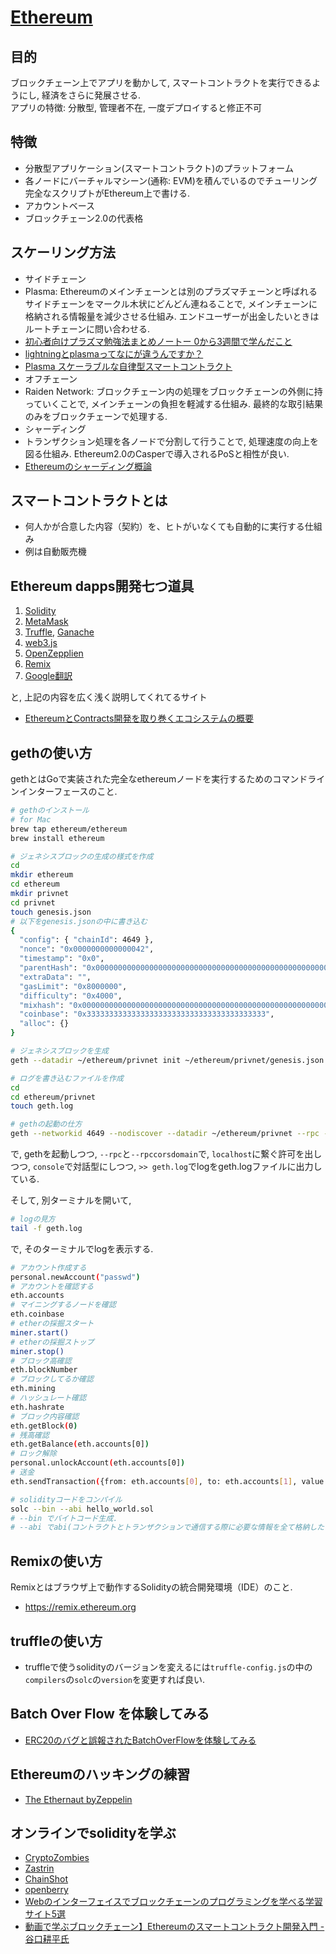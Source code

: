 # [Ethereum](https://github.com/ethereum)

## 目的
ブロックチェーン上でアプリを動かして, スマートコントラクトを実行できるようにし, 経済をさらに発展させる.  
アプリの特徴: 分散型, 管理者不在, 一度デプロイすると修正不可

## 特徴
- 分散型アプリケーション(スマートコントラクト)のプラットフォーム
- 各ノードにバーチャルマシーン(通称: EVM)を積んでいるのでチューリング完全なスクリプトがEthereum上で書ける.
- アカウントベース
- ブロックチェーン2.0の代表格

## スケーリング方法
- サイドチェーン
 - Plasma: Ethereumのメインチェーンとは別のプラズマチェーンと呼ばれるサイドチェーンをマークル木状にどんどん連ねることで, メインチェーンに格納される情報量を減少させる仕組み. エンドユーザーが出金したいときはルートチェーンに問い合わせる.
 - [初心者向けプラズマ勉強法まとめノートー 0から3週間で学んだこと](https://medium.com/cryptoeconomics-lab/初心者向けプラズマ勉強法まとめノートー-0から3週間で学んだこと-f9d68a4d617f)
 - [lightningとplasmaってなにが違うんですか？](https://delegatecall.com/ja/questions/lightningplasma-d3294ff2-b7f8-4118-a556-a6124ef94097)
 - [Plasma スケーラブルな自律型スマートコントラクト](https://github.com/shogochiai/plasma-whitepaper-jp/blob/master/whitepaper.pdf)
- オフチェーン
 - Raiden Network: ブロックチェーン内の処理をブロックチェーンの外側に持っていくことで, メインチェーンの負担を軽減する仕組み. 最終的な取引結果のみをブロックチェーンで処理する.
- シャーディング
 - トランザクション処理を各ノードで分割して行うことで, 処理速度の向上を図る仕組み. Ethereum2.0のCasperで導入されるPoSと相性が良い.
 - [Ethereumのシャーディング概論](https://www.slideshare.net/bitbankink/ethereum-132664122)


## スマートコントラクトとは
- 何人かが合意した内容（契約）を、ヒトがいなくても自動的に実行する仕組み
 - 例は自動販売機



## Ethereum dapps開発七つ道具
1. [Solidity](https://github.com/ethereum/solidity)
2. [MetaMask](https://github.com/MetaMask/metamask-extension)
3. [Truffle](https://github.com/trufflesuite/truffle), [Ganache](https://github.com/trufflesuite/ganache)
4. [web3.js](https://github.com/ethereum/web3.js)
5. [OpenZepplien](https://github.com/OpenZeppelin/openzeppelin-solidity)
6. [Remix](https://github.com/ethereum/remix)
7. [Google翻訳](https://translate.google.com/?hl=ja)

と, 上記の内容を広く浅く説明してくれてるサイト

- [EthereumとContracts開発を取り巻くエコシステムの概要](https://blockchain.gunosy.io/entry/ethereum-contracts-system)


## gethの使い方
gethとはGoで実装された完全なethereumノードを実行するためのコマンドラインインターフェースのこと.
```bash
# gethのインストール
# for Mac
brew tap ethereum/ethereum
brew install ethereum
```
```bash
# ジェネシスブロックの生成の様式を作成
cd
mkdir ethereum
cd ethereum
mkdir privnet
cd privnet
touch genesis.json
# 以下をgenesis.jsonの中に書き込む
{
  "config": { "chainId": 4649 },
  "nonce": "0x0000000000000042",
  "timestamp": "0x0",
  "parentHash": "0x0000000000000000000000000000000000000000000000000000000000000000",
  "extraData": "",
  "gasLimit": "0x8000000",
  "difficulty": "0x4000",
  "mixhash": "0x0000000000000000000000000000000000000000000000000000000000000000",
  "coinbase": "0x3333333333333333333333333333333333333333",
  "alloc": {}
}
```
```bash
# ジェネシスブロックを生成
geth --datadir ~/ethereum/privnet init ~/ethereum/privnet/genesis.json
```
```bash
# ログを書き込むファイルを作成
cd
cd ethereum/privnet
touch geth.log
```
```bash
# gethの起動の仕方
geth --networkid 4649 --nodiscover --datadir ~/ethereum/privnet --rpc --rpccorsdomain "*" console 2>> ~/ethereum/privnet/geth.log
```
で,
gethを起動しつつ,
`--rpc`と`--rpccorsdomain`で, `localhost`に繋ぐ許可を出しつつ,
`console`で対話型にしつつ,
`>> geth.log`でlogをgeth.logファイルに出力している.

そして, 別ターミナルを開いて,
```bash
# logの見方
tail -f geth.log
```
で, そのターミナルでlogを表示する.
```bash
# アカウント作成する
personal.newAccount("passwd")
# アカウントを確認する
eth.accounts
# マイニングするノードを確認
eth.coinbase
# etherの採掘スタート
miner.start()
# etherの採掘ストップ
miner.stop()
# ブロック高確認
eth.blockNumber
# ブロックしてるか確認
eth.mining
# ハッシュレート確認
eth.hashrate
# ブロック内容確認
eth.getBlock(0)
# 残高確認
eth.getBalance(eth.accounts[0])
# ロック解除
personal.unlockAccount(eth.accounts[0])
# 送金
eth.sendTransaction({from: eth.accounts[0], to: eth.accounts[1], value: web3.toWei(3, "ether")})
```
```bash
# solidityコードをコンパイル
solc --bin --abi hello_world.sol
# --bin でバイトコード生成.
# --abi でabi(コントラクトとトランザクションで通信する際に必要な情報を全て格納したもの)を生成.
```

## Remixの使い方
Remixとはブラウザ上で動作するSolidityの統合開発環境（IDE）のこと.

- https://remix.ethereum.org

## truffleの使い方
- truffleで使うsolidityのバージョンを変えるには`truffle-config.js`の中の`compilers`の`solc`の`version`を変更すれば良い.

## Batch Over Flow を体験してみる
- [ERC20のバグと誤報されたBatchOverFlowを体験してみる](https://y-nakajo.hatenablog.com/entry/2018/05/01/005938)

## Ethereumのハッキングの練習
- [The Ethernaut byZeppelin](https://ethernaut.zeppelin.solutions)

## オンラインでsolidityを学ぶ
- [CryptoZombies](https://cryptozombies.io/jp/)
- [Zastrin](https://www.zastrin.com/)
- [ChainShot](https://www.chainshot.com/)
- [openberry](https://www.openberry.ac/)
- [Webのインターフェイスでブロックチェーンのプログラミングを学べる学習サイト5選]( https://coinchoice.net/5-learning-sites-for-learning-blockchain-programming/)
- [動画で学ぶブロックチェーン】Ethereumのスマートコントラクト開発入門 - 谷口耕平氏]( https://goblockchain.network/2019/03/hello_ethereum_handson/)

